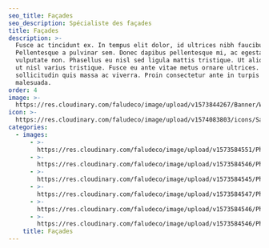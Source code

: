 ```yaml
---
seo_title: Façades
seo_description: Spécialiste des façades
title: Façades
description: >-
  Fusce ac tincidunt ex. In tempus elit dolor, id ultrices nibh faucibus quis.
  Pellentesque a pulvinar sem. Donec dapibus pellentesque mi, ac egestas nisi
  vulputate non. Phasellus eu nisl sed ligula mattis tristique. Ut aliquet justo
  ut nisl varius tristique. Fusce eu ante vitae metus ornare ultrices. Quisque
  sollicitudin quis massa ac viverra. Proin consectetur ante in turpis porttitor
  malesuada.
order: 4
image: >-
  https://res.cloudinary.com/faludeco/image/upload/v1573844267/Banner/WhatsApp_Image_2019-06-10_at_18.00.00_1_yxy5kn.jpg
icon: >-
  https://res.cloudinary.com/faludeco/image/upload/v1574083803/icons/Sans_titre-2_copie_o095ex.jpg
categories:
  - images:
      - >-
        https://res.cloudinary.com/faludeco/image/upload/v1573584551/Photos/img918_nsw1e6.jpg
      - >-
        https://res.cloudinary.com/faludeco/image/upload/v1573584546/Photos/img215_sbf14c.jpg
      - >-
        https://res.cloudinary.com/faludeco/image/upload/v1573584545/Photos/img229_va7wn0.jpg
      - >-
        https://res.cloudinary.com/faludeco/image/upload/v1573584547/Photos/img216_bkdhak.jpg
      - >-
        https://res.cloudinary.com/faludeco/image/upload/v1573584546/Photos/img201_kwyafa.jpg
      - >-
        https://res.cloudinary.com/faludeco/image/upload/v1573584546/Photos/img202_jhomf3.jpg
    title: Façades
---
```


